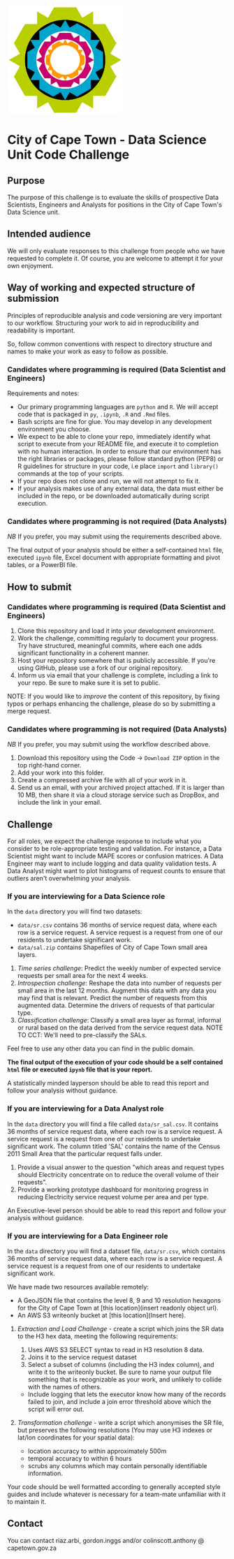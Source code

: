 
<img src="img/city_emblem.png" alt="City Logo"/>

# City of Cape Town - Data Science Unit Code Challenge

## Purpose

The purpose of this challenge is to evaluate the skills of prospective Data Scientists, Engineers and Analysts for positions in the City of Cape Town's Data Science unit. 

## Intended audience

We will only evaluate responses to this challenge from people who we have requested to complete it. Of course, you are welcome to attempt it for your own enjoyment.

## Way of working and expected structure of submission
Principles of reproducible analysis and code versioning are very important to our workflow. Structuring your work to aid in reproducibility and readability is important. 

So, follow common conventions with respect to directory structure and names to make your work as easy to follow as possible.

### Candidates where programming is required (Data Scientist and Engineers)
Requirements and notes:
* Our primary programming languages are `python` and `R`. We will accept code that is packaged in `py`, `.ipynb`, `.R` and `.Rmd` files. 
* Bash scripts are fine for glue. You may develop in any development environment you choose. 
* We expect to be able to clone your repo, immediately identify what script to execute from your README file, and execute it to completion with no human interaction. 
  In order to ensure that our environment has the right libraries or packages, please follow standard python (PEP8) or R guidelines for structure in your code, i.e place `import` and `library()` commands at the top of your scripts.
* If your repo does not clone and run, we will not attempt to fix it.
* If your analysis makes use of any external data, the data must either be included in the repo, or be downloaded automatically during script execution.

### Candidates where programming is not required (Data Analysts)
*NB* If you prefer, you may submit using the requirements described above.

The final output of your analysis should be either a self-contained `html` file, executed `ipynb` file, 
Excel document with appropriate formatting and pivot tables, or a PowerBI file.

## How to submit
### Candidates where programming is required (Data Scientist and Engineers)
1. Clone this repository and load it into your development environment. 
2. Work the challenge, committing regularly to document your progress. Try have structured, meaningful commits, where each one adds significant functionality in a coherent manner.
3. Host your repository somewhere that is publicly accessible. If you're using GitHub, please use a fork of our original repository.
4. Inform us via email that your challenge is complete, including a link to your repo. Be sure to make sure it is set to public.

NOTE: If you would like to _improve_ the content of this repository, by fixing typos or perhaps enhancing the challenge, please do so by submitting a merge request.

### Candidates where programming is not required (Data Analysts)
*NB* If you prefer, you may submit using the workflow described above.
1. Download this repository using the Code -> `Download ZIP` option in the top right-hand corner.
2. Add your work into this folder.
3. Create a compressed archive file with all of your work in it.
4. Send us an email, with your archived project attached. If it is larger than 10 MB, then share it via a cloud storage service such as DropBox, and include the link in your email. 

## Challenge

For all roles, we expect the challenge response to include what you consider to be role-appropriate testing and validation. For instance, a Data Scientist might want to include MAPE scores or confusion matrices. A Data Engineer may want to include logging and data quality validation tests. A Data Analyst might want to plot histograms of request counts to ensure that outliers aren't overwhelming your analysis.

### If you are interviewing for a Data Science role

In the `data` directory you will find two datasets:
* `data/sr.csv` contains 36 months of service request data, where each row is a service request.  A service request is a request from one of our residents to undertake significant work.
* `data/sal.zip` contains Shapefiles of City of Cape Town small area layers. 

1. *Time series challenge*: Predict the weekly number of expected service requests per small area for the next 4 weeks.
2. *Introspection challenge*: Reshape the data into number of requests per small area in the last 12 months. Augment this data with any data you may find that is relevant. Predict the number of requests from this augmented data. Determine the drivers of requests of that particular type.
3. *Classification challenge*: Classify a small area layer as formal, informal or rural based on the data derived from the service request data. NOTE TO CCT: We'll need to pre-classify the SALs.

Feel free to use any other data you can find in the public domain.

**The final output of the execution of your code should be a self contained `html` file or executed `ipynb` file that is your report.** 
 
A statistically minded layperson should be able to read this report and follow your analysis without guidance. 

### If you are interviewing for a Data Analyst role

In the `data` directory you will find a file called `data/sr_sal.csv`. It contains 36 months of service request data, where each row is a service request. A service request is a request from one of our residents to undertake significant work. The column titled 'SAL' contains the name of the Census 2011 Small Area that the particular request falls under.

1. Provide a visual answer to the question "which areas and request types should Electricity concentrate on to reduce the overall volume of their requests".
2. Provide a working prototype dashboard for monitoring progress in reducing Electricity service request volume per area and per type.
 
An Executive-level person should be able to read this report and follow your analysis without guidance. 

### If you are interviewing for a Data Engineer role

In the `data` directory you will find a dataset file, `data/sr.csv`, which contains 36 months of service request data, where each row is a service request. A service request is a request from one of our residents to undertake significant work.

We have made two resources available remotely:
* A GeoJSON file that contains the level 8, 9 and 10 resolution hexagons for the City of Cape Town at [this location](insert readonly object url).
* An AWS S3 writeonly bucket at [this location](Insert here).

1. *Extraction and Load Challenge* - create a script which joins the SR data to the H3 hex data, meeting the following requirements:
   1. Uses AWS S3 SELECT syntax to read in H3 resolution 8 data. 
   2. Joins it to the service request dataset
   3. Select a subset of columns (including the H3 index column), and write it to the writeonly bucket. Be sure to name your output file something that is recognizable as your work, and unlikely to collide with the names of others. 
   * Include logging that lets the executor know how many of the records failed to join, and include a join error threshold above which the script will error out. 

2. *Transformation challenge* - write a script which anonymises the SR file, but preserves the following resolutions (You may use H3 indexes or lat/lon coordinates for your spatial data):
   * location accuracy to within approximately 500m 
   * temporal accuracy to within 6 hours
   * scrubs any columns which may contain personally identifiable information.
 
Your code should be well formatted according to generally accepted style guides and include whatever is necessary for a team-mate unfamiliar with it to maintain it.

## Contact

You can contact riaz.arbi, gordon.inggs and/or colinscott.anthony @ capetown.gov.za

